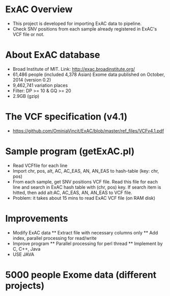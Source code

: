 ExAC Overview
=============

* This project is developed for importing ExAC data to pipeline.
* Check SNV positions from each sample already registered in ExAC's VCF file or not. 

About ExAC database
===================

* Broad Institute of MIT. Link: http://exac.broadinstitute.org/
* 61,486 people (included 4,378 Asian) Exome data published on October, 2014 (version 0.2)
* 9,462,741 variation places
* Filter: DP >= 10 & GQ >= 20
* 2.9GB (gzip)

The VCF specification (v4.1)
============================
* https://github.com/OminiaVincit/ExAC/blob/master/ref_files/VCFv4.1.pdf

Sample program (getExAC.pl)
===========================
* Read VCFfile for each line
* Import chr, pos, alt, AC, AC_EAS, AN, AN_EAS to hash-table (key: chr, pos)
* From each sample, get SNV positions VCF file. Read this file for each line and search in ExAC hash table with (chr, pos) key. If search item is hitted, then add alt:AC, AC_EAS, AN, AN_EAS to VCF file.
* Problem: it takes about 15 mins to read ExAC VCF file (on RAM disk)

Improvements
============
* Modify ExAC data
** Extract file with necessary columns only
** Add index, parallel processing for read/write
* Improve program
** Parallel processing for perl thread
** Implement by C, C++, Java
* USE JAVA 

5000 people Exome data (different projects)
===========================================


